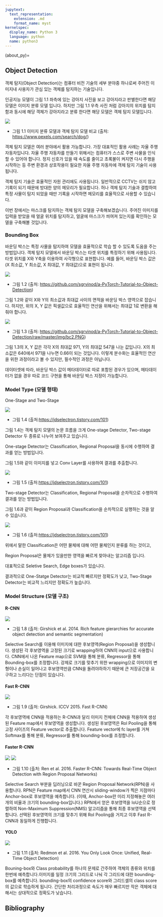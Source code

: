 ```yaml
---
jupytext:
  text_representation:
    extension: .md
    format_name: myst
kernelspec:
  display_name: Python 3
  language: python
  name: python3
---
```


(about_py)=

## Object Detection

객체 탐지(Object Detection)는 컴퓨터 비전 기술의 세부 분야중 하나로써 주어진 이미지내 사용자가 관심 있는 객체를 탐지하는 기술입니다. 

인공지능 모델이 그림 1.1 좌측에 있는 강아지 사진을 보고 강아지라고 판별한다면 해당 모델은 이미지 분류 모델 입니다. 하지만 그림 1.1 우측 사진 처럼 강아지의 위치를 탐지함과 동시에 해당 객체가 강아지라고 분류 한다면 해당 모델은 객체 탐지 모델입니다. 

![](https://drive.google.com/uc?id=1qFN7jJpM-VsR7SIMvbxDO4fGrvqCZvrz)

- 그림 1.1 이미지 분류 모델과 객체 탐지 모델 비교 (출처: https://www.pexels.com/search/dog/)

객체 탐지 모델은 여러 분야에서 활용 가능합니다. 가장 대표적인 활용 사례는 자율 주행 자동차입니다. 자율 주행 자동차를 만들기 위해서는 컴퓨터가 스스로 주변 사물을 인식할 수 있어야 합니다. 정지 신호가 있을 때 속도를 줄이고 초록불이 켜지면 다시 주행을 시작하는 등 주변 환경과 상호작용이 필요한 자율 주행 자동차에 객체 탐지 기술이 사용 됩니다. 

객체 탐지 기술은 효율적인 자원 관리에도 사용됩니다. 일반적으로 CCTV는 쉬지 않고 기록이 되기 때문에 방대한 양의 메모리가 필요합니다. 허나 객체 탐지 기술과 결합하여 특정 사물이 탐지 되었을 때만 기록을 시작하면 메모리를 효율적으로 사용할 수 있습니다. 

이번 장에서는 마스크를 탐지하는 객체 탐지 모델을 구축해보겠습니다. 주어진 이미지를 입력을 받았을 때 얼굴 위치를 탐지하고, 얼굴에 마스크가 씌여져 있는지를 확인하는 모델을 구축해볼 것입니다. 

### Bounding Box


바운딩 박스는 특정 사물을 탐지하여 모델을 효율적으로 학습 할 수 있도록 도움을 주는 방법입니다. 객체 탐지 모델에서 바운딩 박스는 타겟 위치를 특정하기 위해 사용됩니다. 타겟 위치를 X와 Y축을 이용하여 사각형으로 표현합니다. 예를 들어, 바운딩 박스 값은 (X 최소값, Y 최소값, X 최대값, Y 최대값)으로 표현이 됩니다.

![](https://github.com/sgrvinod/a-PyTorch-Tutorial-to-Object-Detection/raw/master/img/bc1.PNG)

- 그림 1.2 (출처: https://github.com/sgrvinod/a-PyTorch-Tutorial-to-Object-Detection)

그림 1.2와 같이 X와 Y의 최소값과 최대값 사이의 면적을 바운딩 박스 영역으로 잡습니다. 하지만, 위의 X, Y 값은 픽셀값으로 효율적인 연산을 위해서는 최대값 1로 변환을 해줘야 합니다.

![](https://github.com/sgrvinod/a-PyTorch-Tutorial-to-Object-Detection/raw/master/img/bc2.PNG)

- 그림 1.3 (출처: https://github.com/sgrvinod/a-PyTorch-Tutorial-to-Object-Detection/raw/master/img/bc2.PNG)

그림 1.3의 X, Y 값은 각각 X의 최대값 971, Y의 최대값 547을 나눈 값입니다. X의 최소값은 640에서 971을 나누면 0.66이 되는 것입니다. 이렇게 분수화는 효율적인 연산을 위한 과정이라고 볼 수 있지만, 필수적인 과정은 아닙니다.

데이터셋에 따라, 바운딩 박스 값이 메타데이터로 따로 포함된 경우가 있으며, 메타데이터가 없을 경우 따로 코드 구현을 통해 바운딩 박스 지정이 가능합니다.




### Model Type (모델 형태) 

One-Stage and Two-Stage

![](https://drive.google.com/uc?id=1m1tY_ihiDtx2i4hq2qhz5VJwqFZHw8IW)

- 그림 1.4 (출처:https://jdselectron.tistory.com/101)

그림 1.4는 객체 탐지 모델의 논문 흐름을 크게 One-stage Detector, Two-stage Detector 두 종류로 나누어 보여주고 있습니다.

One-stage Detector는 Classification, Regional Proposal을 동시에 수행하여 결과를 얻는 방법입니다.

그림 1.5와 같이 이미지를 넣고  Conv Layer를 사용하여 결과를 추출합니다.

![](https://drive.google.com/uc?id=1850eKsb59NtgQEcM0fXji7cD13TEsDo3)

- 그림 1.5 (출처:https://jdselectron.tistory.com/101)


Two-stage Detector는 Classification, Regional Proposal을 순차적으로 수행하여 결과를 얻는 방법입니다.

그림 1.6과 같이 Region Proposal과 Classification을 순차적으로 실행하는 것을 알 수 있습니다. 

![](https://drive.google.com/uc?id=1qACO-vEahSiz2Zb5jmAW1jbw94g1ThZO)

- 그림 1.6 (출처:https://jdselectron.tistory.com/101)

위에서 말한 Classification은 어떤 물체에 대해 어떤 물체인지 분류를 하는 것이고,

Region Proposal은 물체가 있을만한 영역을 빠르게 찾아내는 알고리즘 입니다.

대표적으로 Seletive Search, Edge boxes가 있습니다.

결과적으로 One-Statge Detector는 비교적 빠르지만 정확도가 낮고, Two-Stage Detector는 비교적 느리지만 정확도가 높습니다.

### Model Structure (모델 구조)

#### R-CNN

![](https://drive.google.com/uc?id=1qCmgiqH45lkpzADBk3zh29RFPPrRVKC4)

- 그림 1.8 (출처: Girshick et al. 2014. Rich feature gierarchies for accurate object detection and semantic segmentation)

Selective Search를 이용해 이미지에 대한 후보영역(Region Proposal)을 생성합니다. 생성된 각 후보영역을 고정된 크기로 wrapping하여 CNN의 input으로 사용합니다. CNN에서 나온 Feature map으로 SVM을 통해 분류, Regressor을 통해 Bounding-box를 조정합니다. 강제로 크기를 맞추기 위한 wrapping으로 이미지의 변형이나 손실이 일어나고 후보영역만큼 CNN을 돌려야하하기 때문에 큰 저장공간을 요구하고 느리다는 단점이 있습니다.


#### Fast R-CNN

![](https://drive.google.com/uc?export=view&id=1zKLOeKylk2SjRMQmfJ3ZJdaJSs0q1fIw)

- 그림 1.9 (출처: Girshick. ICCV 2015. Fast R-CNN)

각 후보영역에 CNN을 적용하는 R-CNN과 달리 이미지 전체에 CNN을 적용하여 생성된 Feature map에서 후보영역을 생성합니다. 생성된 후보영역은 RoI Pooling을 통해 고정 사이즈의 Feature vector로 추출합니다. Feature vector에 fc layer를 거쳐 Softmax를 통해 분류, Regressor를 통해 bounding-box를 조정합니다. 


#### Faster R-CNN

![](https://drive.google.com/uc?export=view&id=1O5sRVhjcVR8J8zFDhVNwWHmEo069j876)
![](https://drive.google.com/uc?export=view&id=18PW63VbzIdODeCRGSW0G9UF78Zmd5QY0)

- 그림 1.10 (출처: Ren et al. 2016. Faster R-CNN: Towards Real-Time Object Detection with Region Proposal Networks)

Selective Search 부분을 딥러닝으로 바꾼 Region Proposal Network(RPN)을 사용합니다. RPN은 Feature map에서 CNN 연산시 sliding-window가 찍은 지점마다 Anchor-box로 후보영역을 예측합니다. (이때, Anchor-box란 미리 지정해놓은 여러 개의 비율과 크기의 bounding-box입니다.) RPN에서 얻은 후보영역을 IoU순으로 정렬하여 Non-Maximum Suppression(NMS) 알고리즘을 통해 최종 후보영역을 선택합니다. 선택된 후보영역의 크기를 맞추기 위해 RoI Pooling을 거치고 이후 Fast R-CNN과 동일하게 진행합니다.



#### YOLO

![](https://drive.google.com/uc?export=view&id=1mVIx26ewRcNab82TGkFj1ODnvPSoQjoD)

- 그림 1.11 (출처: Redmon et al. 2016. You Only Look Once: Unified, Real-Time Object Detection)

Bouning-box와 Class probability를 하나의 문제로 간주하여 객체의 종류와 위치를 한번에 예측합니다.이미지를 일정 크기의 그리드로 나눠 각 그리드에 대한 bounding-box를 예측합니다. bounding-box의 confidence score와 그리드셀의 class score의 값으로 학습하게 됩니다. 간단한 처리과정으로 속도가 매우 빠르지만 작은 객체에 대해서는 상대적으로 정확도가 낮습니다.



## Bibliography

```{bibliography} ../_bibliography/references.bib

```
